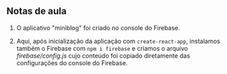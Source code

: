 ## Notas de aula

1. O aplicativo "miniblog" foi criado no console do Firebase.

2. Aqui, após inicialização da aplicação com `create-react-app`, instalamos também o Firebase com `npm i firebase` e criamos o arquivo _firebase/config.js_ cujo conteúdo foi copiado diretamente das configurações do console do Firebase.
